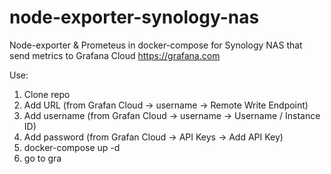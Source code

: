 # node-exporter-synology-nas
Node-exporter & Prometeus in docker-compose for Synology NAS that send metrics to Grafana Cloud https://grafana.com

Use:
1. Clone repo
2. Add URL (from Grafan Cloud -> username -> Remote Write Endpoint)
3. Add username (from Grafan Cloud -> username -> Username / Instance ID)
4. Add password (from Grafan Cloud -> API Keys -> Add API Key)
5. docker-compose up -d
6. go to gra


